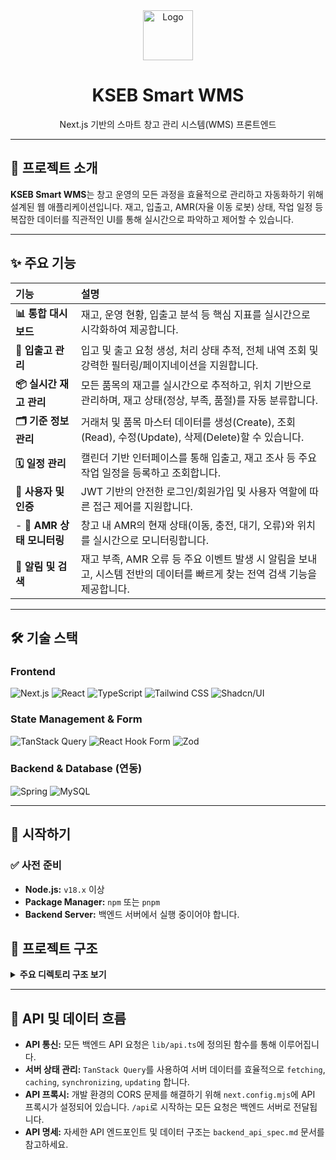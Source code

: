 <div align="center">
  <a href="https://your-project-link.com">
    <img src="public/images/optimized/smart-wms-logo.webp" alt="Logo" width="80" height="80">
  </a>
  <h1 align="center">KSEB Smart WMS</h1>
  <p align="center">
    Next.js 기반의 스마트 창고 관리 시스템(WMS) 프론트엔드
  </p>
</div>

---

## 📜 프로젝트 소개

**KSEB Smart WMS**는 창고 운영의 모든 과정을 효율적으로 관리하고 자동화하기 위해 설계된 웹 애플리케이션입니다. 재고, 입출고, AMR(자율 이동 로봇) 상태, 작업 일정 등 복잡한 데이터를 직관적인 UI를 통해 실시간으로 파악하고 제어할 수 있습니다.

---

## ✨ 주요 기능

| 기능 | 설명 |
| :--- | :--- |
| **📊 통합 대시보드** | 재고, 운영 현황, 입출고 분석 등 핵심 지표를 실시간으로 시각화하여 제공합니다. |
| **🚚 입출고 관리** | 입고 및 출고 요청 생성, 처리 상태 추적, 전체 내역 조회 및 강력한 필터링/페이지네이션을 지원합니다. |
| **📦 실시간 재고 관리** | 모든 품목의 재고를 실시간으로 추적하고, 위치 기반으로 관리하며, 재고 상태(정상, 부족, 품절)를 자동 분류합니다. |
| **🗂️ 기준 정보 관리** | 거래처 및 품목 마스터 데이터를 생성(Create), 조회(Read), 수정(Update), 삭제(Delete)할 수 있습니다. |
| **🗓️ 일정 관리** | 캘린더 기반 인터페이스를 통해 입출고, 재고 조사 등 주요 작업 일정을 등록하고 조회합니다. |
| **🔐 사용자 및 인증** | JWT 기반의 안전한 로그인/회원가입 및 사용자 역할에 따른 접근 제어를 지원합니다. |
- **🤖 AMR 상태 모니터링** | 창고 내 AMR의 현재 상태(이동, 충전, 대기, 오류)와 위치를 실시간으로 모니터링합니다. |
| **🔔 알림 및 검색** | 재고 부족, AMR 오류 등 주요 이벤트 발생 시 알림을 보내고, 시스템 전반의 데이터를 빠르게 찾는 전역 검색 기능을 제공합니다. |

---

## 🛠️ 기술 스택

### Frontend
![Next.js](https://img.shields.io/badge/Next.js-000000?style=for-the-badge&logo=next.js&logoColor=white)
![React](https://img.shields.io/badge/React-20232A?style=for-the-badge&logo=react&logoColor=61DAFB)
![TypeScript](https://img.shields.io/badge/TypeScript-3178C6?style=for-the-badge&logo=typescript&logoColor=white)
![Tailwind CSS](https://img.shields.io/badge/Tailwind_CSS-38B2AC?style=for-the-badge&logo=tailwind-css&logoColor=white)
![Shadcn/UI](https://img.shields.io/badge/shadcn/ui-000000?style=for-the-badge&logo=shadcn-ui&logoColor=white)

### State Management & Form
![TanStack Query](https://img.shields.io/badge/TanStack_Query-FF4154?style=for-the-badge&logo=tanstack&logoColor=white)
![React Hook Form](https://img.shields.io/badge/React_Hook_Form-EC5990?style=for-the-badge&logo=react-hook-form&logoColor=white)
![Zod](https://img.shields.io/badge/Zod-3E67B1?style=for-the-badge&logo=zod&logoColor=white)

### Backend & Database (연동)
![Spring](https://img.shields.io/badge/Spring-6DB33F?style=for-the-badge&logo=spring&logoColor=white)
![MySQL](https://img.shields.io/badge/MySQL-4479A1?style=for-the-badge&logo=mysql&logoColor=white)

---

## 🚀 시작하기

### ✅ 사전 준비

- **Node.js:** `v18.x` 이상
- **Package Manager:** `npm` 또는 `pnpm`
- **Backend Server:** 백엔드 서버에서 실행 중이어야 합니다.


## 📂 프로젝트 구조

<details>
<summary><strong>주요 디렉토리 구조 보기</strong></summary>

```
/
├── app/              # Next.js App Router 기반의 페이지 및 레이아웃
│   ├── (main)/       # 메인 레이아웃이 적용되는 페이지 그룹
│   └── ...
├── components/       # 재사용 가능한 UI 컴포넌트 (기능별, UI 요소별 그룹화)
│   ├── ui/           # Shadcn UI 컴포넌트
│   ├── auth/         # 인증 관련 컴포넌트
│   └── ...
├── contexts/         # 전역 상태 관리를 위한 React Context
├── lib/              # 핵심 로직 및 유틸리티
│   ├── api.ts        # 백엔드 API 호출 함수
│   ├── queries.ts    # TanStack Query를 위한 쿼리 키 및 함수
│   └── utils.ts      # 공통 유틸리티 함수
├── public/           # 정적 에셋 (이미지, 폰트 등)
├── styles/           # 전역 스타일시트
├── next.config.mjs   # Next.js 설정 파일 (프록시, 웹팩 최적화 등)
└── package.json      # 프로젝트 의존성 및 스크립트 정의
```

</details>

---

## 🔗 API 및 데이터 흐름

- **API 통신:** 모든 백엔드 API 요청은 `lib/api.ts`에 정의된 함수를 통해 이루어집니다.
- **서버 상태 관리:** `TanStack Query`를 사용하여 서버 데이터를 효율적으로 `fetching`, `caching`, `synchronizing`, `updating` 합니다.
- **API 프록시:** 개발 환경의 CORS 문제를 해결하기 위해 `next.config.mjs`에 API 프록시가 설정되어 있습니다. `/api`로 시작하는 모든 요청은 백엔드 서버로 전달됩니다.
- **API 명세:** 자세한 API 엔드포인트 및 데이터 구조는 `backend_api_spec.md` 문서를 참고하세요.


